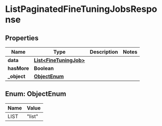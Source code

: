 

# ListPaginatedFineTuningJobsResponse


## Properties

| Name | Type | Description | Notes |
|------------ | ------------- | ------------- | -------------|
|**data** | [**List&lt;FineTuningJob&gt;**](FineTuningJob.md) |  |  |
|**hasMore** | **Boolean** |  |  |
|**_object** | [**ObjectEnum**](#ObjectEnum) |  |  |



## Enum: ObjectEnum

| Name | Value |
|---- | -----|
| LIST | &quot;list&quot; |



